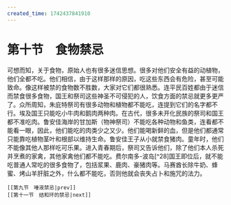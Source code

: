 ```yaml
---
created_time: 1742437841910
---
```

# 第十节　食物禁忌

可想而知，关于食物，原始人也有很多迷信思想。很多对他们安全有益的动植物，他们全都不吃。他们相信，由于这样那样的原因，吃这些东西会有危险，甚至可能致命。像这样被禁的食物数不胜数，大家对它们都很熟悉。连平民百姓都由于迷信而禁食很多食物，国王和祭司这些神圣不可侵犯的人，饮食方面的禁忌就更多更严了。众所周知，朱庇特祭司有很多动物和植物都不能吃，连提到它们的名字都不行。埃及国王只能吃小牛肉和鹅肉两种肉。在古代，很多未开化民族的祭司和国王都不准吃肉。鲁安佳海岸的甘加斯（物神祭司）不能吃各种动物和鱼类，连看都不能看一眼，因此，他们能吃的肉类少之又少。他们能喝新鲜的血，但是他们都通常只能靠吃植物茎叶和根部以维持生命。鲁安佳王子从小就禁食猪肉。童年时，他们不能像其他人那样吃可乐果。进入青春期后，祭司又告诉他们，除了他们本人杀死并烹煮的家禽，其他家禽他们都不能吃。费尔南多-波岛[^28]国王即位后，就不能吃普通人常吃的很多食物了，包括浆果、鹿肉、豪猪肉等。马赛酋长除牛奶、蜂蜜、烤山羊肝脏之外，什么都不能吃，否则他就会丧失占卜和施咒的法力。

```booknav
[[第九节　唾液禁忌|prev]]
[[第十一节　结和环的禁忌|next]]
```